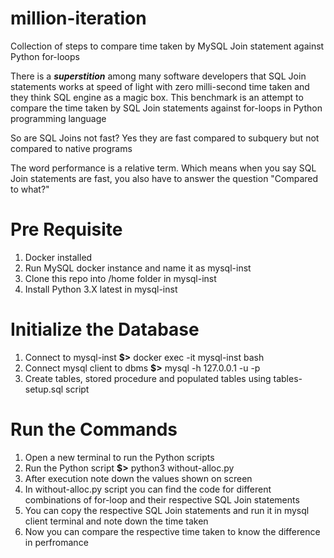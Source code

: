 # million-iteration
Collection of steps to compare time taken by MySQL Join statement against Python for-loops

There is a ***superstition*** among many software developers that SQL Join statements works at speed of light with zero milli-second time taken and they think SQL engine as a magic box. This benchmark is an attempt to compare the time taken by SQL Join statements against for-loops in Python programming language

So are SQL Joins not fast? Yes they are fast compared to subquery but not compared to native programs

The word performance is a relative term. Which means when you say SQL Join statements are fast, you also have to answer the question "Compared to what?"

# Pre Requisite 
1. Docker installed
2. Run MySQL docker instance and name it as mysql-inst
3. Clone this repo into /home folder in mysql-inst
4. Install Python 3.X latest in mysql-inst

# Initialize the Database
1. Connect to mysql-inst **$>** docker exec -it mysql-inst bash
2. Connect mysql client to dbms **$>** mysql -h 127.0.0.1 -u <username> -p
3. Create tables, stored procedure and populated tables using tables-setup.sql script 

# Run the Commands
1. Open a new terminal to run the Python scripts
2. Run the Python script **$>** python3 without-alloc.py
3. After execution note down the values shown on screen
4. In without-alloc.py script you can find the code for different combinations of for-loop and their respective SQL Join statements 
5. You can copy the respective SQL Join statements and run it in mysql client terminal and note down the time taken
6. Now you can compare the respective time taken to know the difference in perfromance
